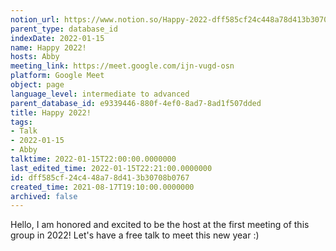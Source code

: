 ```yaml
---
notion_url: https://www.notion.so/Happy-2022-dff585cf24c448a78d413b30708b0767
parent_type: database_id
indexDate: 2022-01-15
name: Happy 2022!
hosts: Abby
meeting_link: https://meet.google.com/ijn-vugd-osn
platform: Google Meet
object: page
language_level: intermediate to advanced
parent_database_id: e9339446-880f-4ef0-8ad7-8ad1f507dded
title: Happy 2022!
tags:
- Talk
- 2022-01-15
- Abby
talktime: 2022-01-15T22:00:00.0000000
last_edited_time: 2022-01-15T22:21:00.0000000
id: dff585cf-24c4-48a7-8d41-3b30708b0767
created_time: 2021-08-17T19:10:00.0000000
archived: false
---
```


Hello, I am honored and excited to be the host at the first meeting of this group in 2022! Let's have a free talk to meet this new year :)





